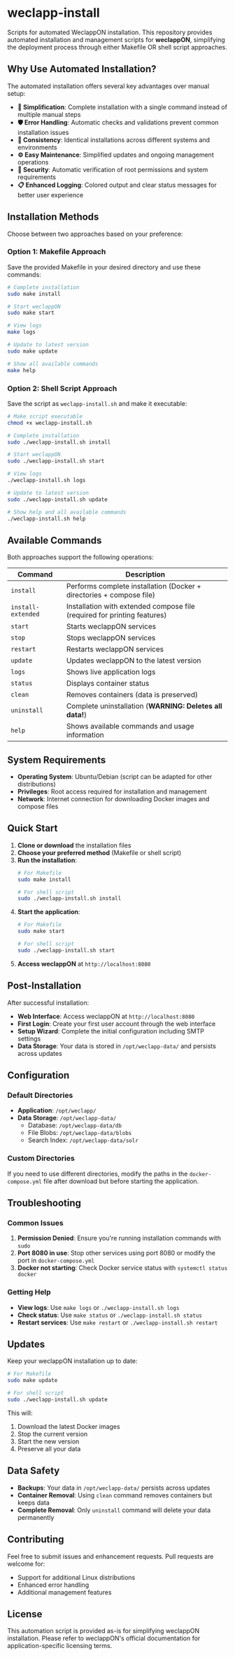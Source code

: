 # weclapp-install
Scripts for automated WeclappON installation.
This repository provides automated installation and management scripts for **weclappON**, simplifying the deployment process through either Makefile OR shell script approaches.

## Why Use Automated Installation?

The automated installation offers several key advantages over manual setup:

- **🚀 Simplification**: Complete installation with a single command instead of multiple manual steps
- **🛡️ Error Handling**: Automatic checks and validations prevent common installation issues
- **🔄 Consistency**: Identical installations across different systems and environments
- **⚙️ Easy Maintenance**: Simplified updates and ongoing management operations
- **🔐 Security**: Automatic verification of root permissions and system requirements
- **📋 Enhanced Logging**: Colored output and clear status messages for better user experience

## Installation Methods

Choose between two approaches based on your preference:

### Option 1: Makefile Approach

Save the provided Makefile in your desired directory and use these commands:

```bash
# Complete installation
sudo make install

# Start weclappON
sudo make start

# View logs
make logs

# Update to latest version
sudo make update

# Show all available commands
make help
```

### Option 2: Shell Script Approach

Save the script as `weclapp-install.sh` and make it executable:

```bash
# Make script executable
chmod +x weclapp-install.sh

# Complete installation
sudo ./weclapp-install.sh install

# Start weclappON
sudo ./weclapp-install.sh start

# View logs
./weclapp-install.sh logs

# Update to latest version
sudo ./weclapp-install.sh update

# Show help and all available commands
./weclapp-install.sh help
```

## Available Commands

Both approaches support the following operations:

| Command | Description |
|---------|-------------|
| `install` | Performs complete installation (Docker + directories + compose file) |
| `install-extended` | Installation with extended compose file (required for printing features) |
| `start` | Starts weclappON services |
| `stop` | Stops weclappON services |
| `restart` | Restarts weclappON services |
| `update` | Updates weclappON to the latest version |
| `logs` | Shows live application logs |
| `status` | Displays container status |
| `clean` | Removes containers (data is preserved) |
| `uninstall` | Complete uninstallation (**WARNING: Deletes all data!**) |
| `help` | Shows available commands and usage information |

## System Requirements

- **Operating System**: Ubuntu/Debian (script can be adapted for other distributions)
- **Privileges**: Root access required for installation and management
- **Network**: Internet connection for downloading Docker images and compose files

## Quick Start

1. **Clone or download** the installation files
2. **Choose your preferred method** (Makefile or shell script)
3. **Run the installation**:
   ```bash
   # For Makefile
   sudo make install
   
   # For shell script
   sudo ./weclapp-install.sh install
   ```
4. **Start the application**:
   ```bash
   # For Makefile
   sudo make start
   
   # For shell script
   sudo ./weclapp-install.sh start
   ```
5. **Access weclappON** at `http://localhost:8080`

## Post-Installation

After successful installation:

- **Web Interface**: Access weclappON at `http://localhost:8080`
- **First Login**: Create your first user account through the web interface
- **Setup Wizard**: Complete the initial configuration including SMTP settings
- **Data Storage**: Your data is stored in `/opt/weclapp-data/` and persists across updates

## Configuration

### Default Directories

- **Application**: `/opt/weclapp/`
- **Data Storage**: `/opt/weclapp-data/`
  - Database: `/opt/weclapp-data/db`
  - File Blobs: `/opt/weclapp-data/blobs`
  - Search Index: `/opt/weclapp-data/solr`

### Custom Directories

If you need to use different directories, modify the paths in the `docker-compose.yml` file after download but before starting the application.

## Troubleshooting

### Common Issues

1. **Permission Denied**: Ensure you're running installation commands with `sudo`
2. **Port 8080 in use**: Stop other services using port 8080 or modify the port in `docker-compose.yml`
3. **Docker not starting**: Check Docker service status with `systemctl status docker`

### Getting Help

- **View logs**: Use `make logs` or `./weclapp-install.sh logs`
- **Check status**: Use `make status` or `./weclapp-install.sh status`
- **Restart services**: Use `make restart` or `./weclapp-install.sh restart`

## Updates

Keep your weclappON installation up to date:

```bash
# For Makefile
sudo make update

# For shell script  
sudo ./weclapp-install.sh update
```

This will:
1. Download the latest Docker images
2. Stop the current version
3. Start the new version
4. Preserve all your data

## Data Safety

- **Backups**: Your data in `/opt/weclapp-data/` persists across updates
- **Container Removal**: Using `clean` command removes containers but keeps data
- **Complete Removal**: Only `uninstall` command will delete your data permanently

## Contributing

Feel free to submit issues and enhancement requests. Pull requests are welcome for:
- Support for additional Linux distributions
- Enhanced error handling
- Additional management features

## License

This automation script is provided as-is for simplifying weclappON installation. Please refer to weclappON's official documentation for application-specific licensing terms.
